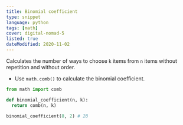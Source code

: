 ```yaml
---
title: Binomial coefficient
type: snippet
language: python
tags: [math]
cover: digital-nomad-5
listed: true
dateModified: 2020-11-02
---
```


Calculates the number of ways to choose `k` items from `n` items without repetition and without order.

- Use `math.comb()` to calculate the binomial coefficient.

```py
from math import comb

def binomial_coefficient(n, k):
  return comb(n, k)

binomial_coefficient(8, 2) # 28
```
